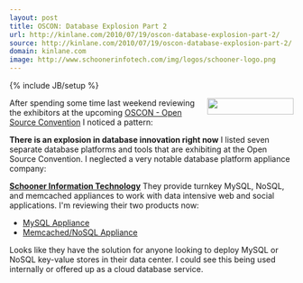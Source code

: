 ```yaml
---
layout: post
title: OSCON: Database Explosion Part 2
url: http://kinlane.com/2010/07/19/oscon-database-explosion-part-2/
source: http://kinlane.com/2010/07/19/oscon-database-explosion-part-2/
domain: kinlane.com
image: http://www.schoonerinfotech.com/img/logos/schooner-logo.png
---
```

{% include JB/setup %}

<p>
     <img class="alignnone c1" title="Schooner Information Technology" src="http://www.schoonerinfotech.com/img/logos/schooner-logo.png" alt="" width="153" height="29" align="right" />After spending some time last weekend reviewing the exhibitors at the upcoming <a href="http://www.oscon.com/oscon2010/" target="_blank">OSCON - Open Source Convention</a> I noticed a pattern:
</p>
<p class="c2">
     <strong>There is an explosion in database innovation right now</strong> I listed seven separate database platforms and tools that are exhibiting at the Open Source Convention. I neglected a very notable database platform appliance company:
</p>
<p class="c2">
     <a href="http://www.schoonerinfotech.com/" target="_blank"><strong>Schooner Information Technology</strong></a> They provide turnkey MySQL, NoSQL, and memcached appliances to work with data intensive web and social applications. I'm reviewing their two products now:
</p>
<ul class="mainlist">
     <li>
          <a href="http://www.schoonerinfotech.com/products/mysql_appliance" target="_blank">MySQL Appliance</a>
     </li>
     <li>
          <a href="http://www.schoonerinfotech.com/products/memcached_nosql_cache_appliance" target="_blank">Memcached/NoSQL Appliance</a>
     </li>
</ul>
<p>
     Looks like they have the solution for anyone looking to deploy MySQL or NoSQL key-value stores in their data center. I could see this being used internally or offered up as a cloud database service.
</p>